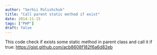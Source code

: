 ```yaml
---
author: "Serhii Polishchuk"
title: "Call parent static method if exist"
date: 2014-11-15
tags: ["PHP"]
draft: false
---
```

<!--more-->
This code check if exists some static method in parent class and call it if true:
    https://gist.github.com/acb8608f182f6a6d82eb
